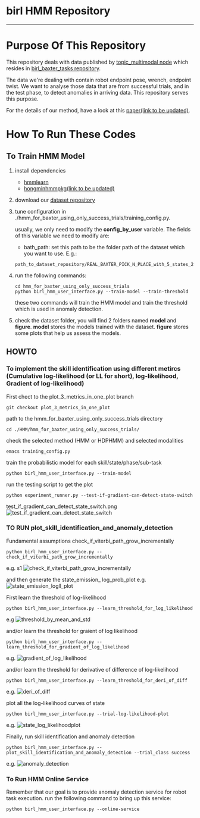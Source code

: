 # birl HMM Repository
---

# Purpose Of This Repository
This repository deals with data published by [topic_multimodal node](https://github.com/birlrobotics/birl_baxter_tasks/blob/master/scripts/real_task_common/real_topic_multimodal.py) which resides in [birl_baxter_tasks repository](https://github.com/birlrobotics/birl_baxter_tasks).

The data we're dealing with contain robot endpoint pose, wrench, endpoint twist. We want to analyse those data that are from successful trials, and in the test phase, to detect anomalies in arriving data. This repository serves this purpose.

For the details of our method, have a look at this [paper(link to be updated)]().


# How To Run These Codes
## To Train HMM Model

1. install dependencies
   - [hmmlearn](https://github.com/hmmlearn/hmmlearn) 
   - [hongminhmmpkg(link to be updated)]()
   
1. download our [dataset repository](https://github.com/sklaw/baxter_pick_and_place_data)

1. tune configuration in ./hmm_for_baxter_using_only_success_trials/training_config.py. 
    
    usually, we only need to modify the __config_by_user__ variable. The fields of this variable we need to modify are:
    - bath_path: set this path to be the folder path of the dataset which you want to use. E.g.:
    ```
    path_to_dataset_repository/REAL_BAXTER_PICK_N_PLACE_with_5_states_20170714
    ```

1. run the following commands:

    ```
    cd hmm_for_baxter_using_only_success_trials
    python birl_hmm_user_interface.py --train-model --train-threshold
    ```
    
    these two commands will train the HMM model and train the threshold which is used in anomaly detection.
    
1. check the dataset folder, you will find 2 folders named __model__ and __figure__. __model__ stores the models trained with the dataset. __figure__ stores some plots that help us assess the models.
     
## HOWTO

### To implement the skill identification using different metircs (Cumulative log-likelihood (or LL for short), log-likelihood, Gradient of log-likelihood)
First chect to the plot_3_metrics_in_one_plot branch
```
git checkout plot_3_metrics_in_one_plot
```
path to the hmm_for_baxter_using_only_success_trials directory
```
cd ./HMM/hmm_for_baxter_using_only_success_trials/
```
check the selected method (HMM or HDPHMM) and selected modalities
```
emacs training_config.py 
```
train the probabilistic model for each skill/state/phase/sub-task
```
python birl_hmm_user_interface.py --train-model
```
run the testing script to get the plot
```
python experiment_runner.py --test-if-gradient-can-detect-state-switch
```
test_if_gradient_can_detect_state_switch.png
![test_if_gradient_can_detect_state_switch](./readme_figures/test_if_gradient_can_detect_state_switch_crop.png  "test_if_gradient_can_detect_state_switch")


### TO RUN plot_skill_identification_and_anomaly_detection
Fundamental assumptions
check_if_viterbi_path_grow_incrementally
```
python birl_hmm_user_interface.py --check_if_viterbi_path_grow_incrementally
```
e.g. s1
![check_if_viterbi_path_grow_incrementally](./readme_figures/s01.png  "check_if_viterbi_path_grow_incrementally")

and then generate the state_emission_ log_prob_plot
e.g.
![state_emission_logll_plot](./readme_figures/state_emission_logll_plot.png  "state_emission_logll_plot")

First learn the threshold of log-likelihood
```
python birl_hmm_user_interface.py --learn_threshold_for_log_likelihood
```
e.g 
![threshold_by_mean_and_std](./readme_figures/state1threshold_c20.png  "threshold_by_mean_and_std")

and/or learn the threshold for graient of log likelihood
```
python birl_hmm_user_interface.py --learn_threshold_for_gradient_of_log_likelihood
```
e.g.
![gradient_of_log_likelihood](./readme_figures/state1.png  "gradient_of_log_likelihood")

and/or learn the threshold for derivative of difference of log-likelihood
```
python birl_hmm_user_interface.py --learn_threshold_for_deri_of_diff
```
e.g.
![deri_of_diff](./readme_figures/state1_deri_of_diff.png  "deri_of_diff")

plot all the log-likelihood curves of state
```
python birl_hmm_user_interface.py --trial-log-likelihood-plot
```
e.g.
![state_log_likelihoodplot](./readme_figures/state1trial_log_likelihoodplot.png  "state_log_likelihoodplot")

Finally, run skill identification and anomaly detection
```
python birl_hmm_user_interface.py --plot_skill_identification_and_anomaly_detection --trial_class success
```
e.g.
![anomaly_detection](./readme_figures/anomaly_detection.png  "anomaly_detection")
  
### To Run HMM Online Service

Remember that our goal is to provide anomaly detection service for robot task execution. run the following command to bring up this service:

```
python birl_hmm_user_interface.py --online-service
```
